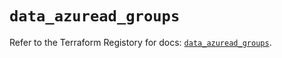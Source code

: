 # `data_azuread_groups`

Refer to the Terraform Registory for docs: [`data_azuread_groups`](https://www.terraform.io/docs/providers/azuread/d/groups).
